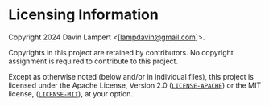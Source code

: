# Licensing Information

Copyright 2024 Davin Lampert <[lampdavin@gmail.com]>.

Copyrights in this project are retained by contributors. No copyright assignment
is required to contribute to this project.

Except as otherwise noted (below and/or in individual files), this project is
licensed under the Apache License, Version 2.0
([`LICENSE-APACHE`](LICENSE-APACHE)) or the MIT license,
([`LICENSE-MIT`](LICENSE-MIT)), at your option.
